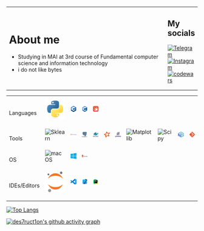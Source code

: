 <table>
<tr> 
<td width="550">
<h1>About me</h1>

- Studying in MAI at 3rd course of Fundamental computer science and information technology
- i do not like bytes
</td>
<td>
   <h2> My socials </h2>
   
   [![Telegram](https://img.shields.io/badge/Telegram-2CA5E0?style=for-the-badge&logo=telegram&logoColor=white)](https://t.me/suhariksuharik)
   [![Instagram](https://img.shields.io/badge/Instagram-%23E4405F.svg?style=for-the-badge&logo=Instagram&logoColor=white)](https://www.instagram.com/des7ruct1on)
   [![codewars](https://www.codewars.com/users/des7ruct1on/badges/small)](https://www.codewars.com/users/des7ruct1on) 
</td>
</tr>
</table>
<table>

<td>
  <tr>
      <td> Languages </td>
      <td>
          <img src="https://github.com/devicons/devicon/blob/master/icons/python/python-original.svg" title="Python" width="70"/>&nbsp;
      </td>
      <td>
          <img src="https://github.com/devicons/devicon/blob/master/icons/cplusplus/cplusplus-original.svg" title="C++" width="70"/>&nbsp;
      </td>
      <td>
          <img src="https://github.com/devicons/devicon/blob/master/icons/c/c-original.svg" title="C" width="70"/>&nbsp;
      </td>
      <td>
           <img src="https://github.com/devicons/devicon/blob/master/icons/swift/swift-original.svg" title="Swift" width="70"/>&nbsp;
      </td>
  </tr>
  <tr>
      <td> Tools </td>
     <td> 
           <img src="https://upload.wikimedia.org/wikipedia/commons/0/05/Scikit_learn_logo_small.svg" title="Sklearn" width="70"/>&nbsp;
      </td>
     <td> 
           <img src="https://github.com/devicons/devicon/blob/master/icons/tensorflow/tensorflow-original-wordmark.svg" title="TensorFlow" width="70"/>&nbsp;
      </td>
     <td> 
           <img src="https://github.com/devicons/devicon/blob/master/icons/postgresql/postgresql-original-wordmark.svg" title="PostgreSQL" width="70"/>&nbsp;
      </td>
     <td> 
           <img src="https://github.com/devicons/devicon/blob/master/icons/docker/docker-original-wordmark.svg" title="Docker" width="70"/>&nbsp;
      </td>
     <td>
           <img src="https://github.com/devicons/devicon/blob/master/icons/apachespark/apachespark-original.svg" title="PySpark" width="70"/>&nbsp;
      </td>
      <td>
           <img src="https://github.com/devicons/devicon/blob/master/icons/pandas/pandas-original-wordmark.svg" title="Pandas" width="70"/>&nbsp;
      </td>
      <td>
           <img src="https://upload.wikimedia.org/wikipedia/commons/8/84/Matplotlib_icon.svg" title="Matplotlib" width="70"/>&nbsp;
      </td>
      <td>
           <img src="https://upload.wikimedia.org/wikipedia/commons/b/b2/SCIPY_2.svg" title="Scipy" width="70"/>&nbsp;
      </td>
      <td> 
           <img src="https://github.com/devicons/devicon/blob/master/icons/numpy/numpy-original.svg" title="Numpy" width="70"/>&nbsp;
      </td>
      <td>
           <img src="https://github.com/devicons/devicon/blob/master/icons/git/git-original.svg" title="Git" width="70"/>&nbsp;
      </td>
  </tr>
  <tr>
      <td> OS </td>
      <td>
           <img src="https://upload.wikimedia.org/wikipedia/de/b/b1/MacOS-Logo.svg" title="macOS" width="70"/>&nbsp;
      </td>
      <td>
           <img src="https://github.com/devicons/devicon/blob/master/icons/windows8/windows8-original.svg" title="Windows" width="70"/>&nbsp;
      </td>
      <td>
           <img src="https://github.com/devicons/devicon/blob/master/icons/ubuntu/ubuntu-original-wordmark.svg" title="Ubuntu" width="70"/>&nbsp;
      </td>
    
  </tr>
  <tr>
     <td> IDEs/Editors </td>
      <td>
           <img src="https://github.com/devicons/devicon/blob/master/icons/jupyter/jupyter-original.svg" title="Jupyter" width="70"/>&nbsp;
      </td>
      <td>
           <img src="https://github.com/devicons/devicon/blob/master/icons/vscode/vscode-original.svg" title="Visual Studio Code" width="70"/>&nbsp;
      </td>
      <td>
           <img src="https://github.com/devicons/devicon/blob/master/icons/xcode/xcode-original.svg" title="Xcode" width="70"/>&nbsp;
      </td>
      <td>
           <img src="https://github.com/devicons/devicon/blob/master/icons/pycharm/pycharm-original.svg" title="Pycharm" width="70"/>&nbsp;
      </td>
  </tr>
</table>
<div>
   
   [![Top Langs](https://github-readme-stats.vercel.app/api/top-langs/?username=des7ruct1on&layout=pie)](https://github.com/des7ruct1on/github-readme-stats)
</div>
<div> 

   [![des7ruct1on's github activity graph](https://github-readme-activity-graph.vercel.app/graph?username=des7ruct1on&theme=xcode)](https://github.com/des7ruct1on/github-readme-activity-graph)
</div> 
